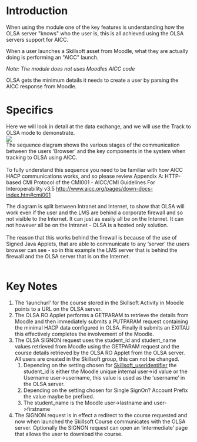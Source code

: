 
# Introduction #
When using the module one of the key features is understanding how the OLSA server "knows" who the user is, this is all achieved using the OLSA servers support for AICC.

When a user launches a Skillsoft asset from Moodle, what they are actually doing is performing an "AICC" launch.

_Note: The module does not uses Moodles AICC code_

OLSA gets the minimum details it needs to create a user by parsing the AICC response from Moodle.

# Specifics #
Here we will look in detail at the data exchange, and we will use the Track to OLSA mode to demonstrate.
<br>
<img src='http://sites.google.com/site/moodleskillsoftactivity/images/TrackToOLSA.jpg' />
<br>
The sequence diagram shows the various stages of the communication between the users ‘Browser’ and the key components in the system when tracking to OLSA using AICC.<br>
<br>
To fully understand this sequence you need to be familiar with how AICC HACP communications works, and so please review Appendix A: HTTP-based CMI Protocol  of the CMI001 - AICC/CMI Guidelines For Interoperability  v3.5 <a href='http://www.aicc.org/pages/down-docs-index.htm#cmi001'>http://www.aicc.org/pages/down-docs-index.htm#cmi001</a>

The diagram is split between Intranet and Internet, to show that OLSA will work even if the user and the LMS are behind a corporate firewall and so not visible to the Internet. It can just as easily all be on the Internet. It can not however all be on the Intranet - OLSA is a hosted only solution.<br>
<br>
The reason that this works behind the firewall is because of the use of Signed Java Applets, that are able to communicate to any ‘server’ the users browser can see - so in this example the LMS server that is behind the firewall and the OLSA server that is on the Internet.<br>
<br>
<h1>Key Notes</h1>
<ol><li>The ‘launchurl’ for the course stored in the Skillsoft Activity in Moodle points to a URL on the OLSA server.<br>
</li><li>The OLSA RO Applet performs a GETPARAM to retrieve the details from Moodle and then immediately submits a PUTPARAM request containing the minimal HACP data configured in OLSA. Finally it submits an EXITAU this effectively completes the involvement of the Moodle.<br>
</li><li>The OLSA SIGNON request uses the student_id and student_name values retrieved from Moodle using the GETPARAM request and the course details retrieved by the OLSA RO Applet from the OLSA server. All users are created in the Skillsoft group, this can not be changed.<br>
<ol><li>Depending on the setting chosen for <a href='configuration#Moodle/_Skillsoft_User_Identifier_.md'>Skillsoft_useridentifier</a> the student_id is either the Moodle unique internal user->id value or the Username user->username, this value is used as the ‘username’ in the OLSA server.<br>
</li><li>Depending on the setting chosen for Single SignOn? Account Prefix the value maybe be prefixed.<br>
</li><li>The student_name is the Moodle user->lastname and user->firstname<br>
</li></ol></li><li>The SIGNON request is in effect a redirect to the course requested and now when launched the Skillsoft Course communicates with the OLSA server. Optionally the SIGNON request can open an ‘intermediate’ page that allows the user to download the course.